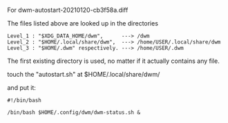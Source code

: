 
For dwm-autostart-20210120-cb3f58a.diff

The files listed above are looked up in the directories

```
Level_1 : "$XDG_DATA_HOME/dwm",      ---> /dwm
Level_2 : "$HOME/.local/share/dwm",  ---> /home/USER/.local/share/dwm
Level_3 : "$HOME/.dwm" respectively. ---> /home/USER/.dwm
```

The first existing directory is used, no matter if it actually contains any file.


touch the "autostart.sh" at $HOME/.local/share/dwm/

and put it:
```
#!/bin/bash

/bin/bash $HOME/.config/dwm/dwm-status.sh &
```



